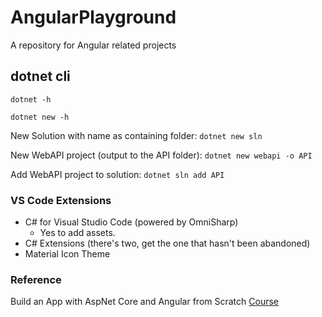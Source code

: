 # AngularPlayground
A repository for Angular related projects


## dotnet cli
`dotnet -h`

`dotnet new -h`

New Solution with name as containing folder: `dotnet new sln`

New WebAPI project (output to the API folder): `dotnet new webapi -o API`

Add WebAPI project to solution: `dotnet sln add API`

### VS Code Extensions
- C# for Visual Studio Code (powered by OmniSharp)
     - Yes to add assets.
- C# Extensions (there's two, get the one that hasn't been abandoned)
- Material Icon Theme


### Reference
Build an App with AspNet Core and Angular from Scratch [Course](https://www.udemy.com/course/build-an-app-with-aspnet-core-and-angular-from-scratch/)